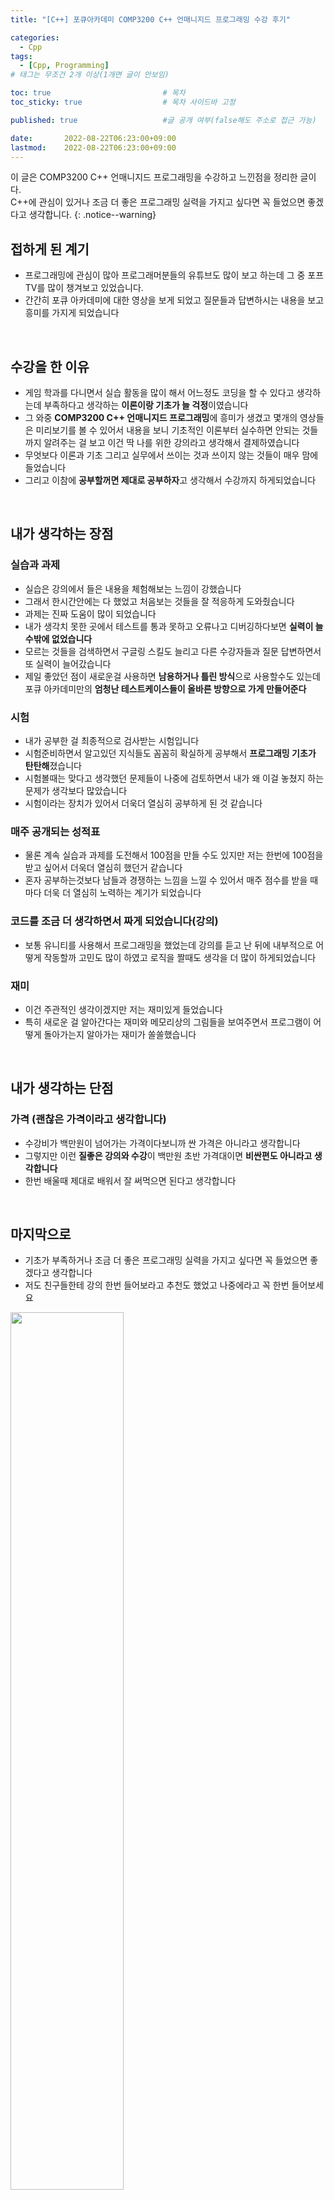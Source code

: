 ```yaml
---
title: "[C++] 포큐아카데미 COMP3200 C++ 언매니지드 프로그래밍 수강 후기"

categories:
  - Cpp
tags:
  - [Cpp, Programming]
# 태그는 무조건 2개 이상(1개면 글이 안보임)

toc: true                         # 목차
toc_sticky: true                  # 목차 사이드바 고정

published: true                   #글 공개 여부(false해도 주소로 접근 가능)

date:       2022-08-22T06:23:00+09:00
lastmod:    2022-08-22T06:23:00+09:00
---
```


<!-- description : 25자에서 160자 사이 -->
이 글은 COMP3200 C++ 언매니지드 프로그래밍을 수강하고 느낀점을 정리한 글이다.<br>
C++에 관심이 있거나 조금 더 좋은 프로그래밍 실력을 가지고 싶다면 꼭 들었으면 좋겠다고 생각합니다.
{: .notice--warning}

## 접하게 된 계기
- 프로그래밍에 관심이 많아 프로그래머분들의 유튜브도 많이 보고 하는데 그 중 포프TV를 많이 챙겨보고 있었습니다.
- 간간히 포큐 아카데미에 대한 영상을 보게 되었고 질문들과 답변하시는 내용을 보고 흥미를 가지게 되었습니다

<br>

## 수강을 한 이유
- 게임 학과를 다니면서 실습 활동을 많이 해서 어느정도 코딩을 할 수 있다고 생각하는데 부족하다고 생각하는 **이론이랑 기초가 늘 걱정**이였습니다
- 그 와중 **COMP3200 C++ 언매니지드 프로그래밍**에 흥미가 생겼고 몇개의 영상들은 미리보기를 볼 수 있어서 내용을 보니 기초적인 이론부터 실수하면 안되는 것들까지 알려주는 걸 보고 이건 딱 나를 위한 강의라고 생각해서 결제하였습니다
- 무엇보다 이론과 기초 그리고 실무에서 쓰이는 것과 쓰이지 않는 것들이 매우 맘에 들었습니다
- 그리고 이참에 **공부할꺼면 제대로 공부하자**고 생각해서 수강까지 하게되었습니다

<br>

## 내가 생각하는 장점

### 실습과 과제
- 실습은 강의에서 들은 내용을 체험해보는 느낌이 강했습니다
- 그래서 한시간안에는 다 했었고 처음보는 것들을 잘 적응하게 도와줬습니다
- 과제는 진짜 도움이 많이 되었습니다
- 내가 생각치 못한 곳에서 테스트를 통과 못하고 오류나고 디버깅하다보면 **실력이 늘수밖에 없었습니다**
- 모르는 것들을 검색하면서 구글링 스킬도 늘리고 다른 수강자들과 질문 답변하면서 또 실력이 늘어갔습니다
- 제일 좋았던 점이 새로운걸 사용하면 **남용하거나 틀린 방식**으로 사용할수도 있는데 포큐 아카데미만의 **엄청난 테스트케이스들이 올바른 방향으로 가게 만들어준다**

### 시험
- 내가 공부한 걸 최종적으로 검사받는 시험입니다
- 시험준비하면서 알고있던 지식들도 꼼꼼히 확실하게 공부해서 **프로그래밍 기초가 탄탄해**졌습니다
- 시험볼때는 맞다고 생각했던 문제들이 나중에 검토하면서 내가 왜 이걸 놓쳤지 하는 문제가 생각보다 많았습니다
- 시험이라는 장치가 있어서 더욱더 열심히 공부하게 된 것 같습니다

### 매주 공개되는 성적표
- 물론 계속 실습과 과제를 도전해서 100점을 만들 수도 있지만 저는 한번에 100점을 받고 싶어서 더욱더 열심히 했던거 같습니다
- 혼자 공부하는것보다 남들과 경쟁하는 느낌을 느낄 수 있어서 매주 점수를 받을 때마다 더욱 더 열심히 노력하는 계기가 되었습니다

### 코드를 조금 더 생각하면서 짜게 되었습니다(강의)
- 보통 유니티를 사용해서 프로그래밍을 했었는데 강의를 듣고 난 뒤에 내부적으로 어떻게 작동할까 고민도 많이 하였고 로직을 짤때도 생각을 더 많이 하게되었습니다

### 재미
- 이건 주관적인 생각이겠지만 저는 재미있게 들었습니다
- 특히 새로운 걸 알아간다는 재미와 메모리상의 그림들을 보여주면서 프로그램이 어떻게 돌아가는지 알아가는 재미가 쏠쏠했습니다

<br>

## 내가 생각하는 단점

### 가격 (괜찮은 가격이라고 생각합니다)
- 수강비가 백만원이 넘어가는 가격이다보니까 싼 가격은 아니라고 생각합니다
- 그렇지만 이런 **질좋은 강의와 수강**이 백만원 초반 가격대이면 **비싼편도 아니라고 생각합니다**
- 한번 배울때 제대로 배워서 잘 써먹으면 된다고 생각합니다

<br>

## 마지막으로
- 기초가 부족하거나 조금 더 좋은 프로그래밍 실력을 가지고 싶다면 꼭 들었으면 좋겠다고 생각합니다
- 저도 친구들한테 강의 한번 들어보라고 추천도 했었고 나중에라고 꼭 한번 들어보세요

<img src="https://raw.githubusercontent.com/reoul/reoul.github.io/main/assets/images/postImage/cpp-57-1.png" width="60%">

<br>

***
<br>

    💻 열심히 공부해서 작성 중이니 오류나 틀린 부분이 있을 경우 
      언제든지 댓글 혹은 메일로 알려주시면 감사하겠습니다! 😸


[맨 위로 이동하기](#){: .btn .btn--primary }{: .align-right}
